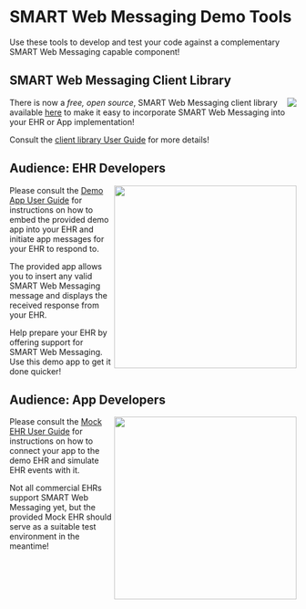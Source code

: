 # SMART Web Messaging Demo Tools

Use these tools to develop and test your code against a complementary SMART Web
Messaging capable component!

## SMART Web Messaging Client Library

<a href="https://www.npmjs.com/package/swm-client-lib">
  <img align="right" src="https://user-images.githubusercontent.com/4342684/121427558-78fc0300-c93a-11eb-9740-9609084ca531.png" />
</a>

There is now a *free, open source*, SMART Web Messaging client library available
[here](https://github.com/barabo/swm-dd-demo/tree/main/lib) to make it easy
to incorporate SMART Web Messaging into your EHR or App implementation!

Consult the [client library User Guide](./lib-users.md) for more details!

## Audience: EHR Developers

<a href="https://barabo.github.io/swm-dd-demo/app-users.html">
  <img width="320px" align="right" src="https://user-images.githubusercontent.com/4342684/121302968-182fe480-c8c0-11eb-927f-f4b96bd25508.png" />
</a>

Please consult the [Demo App User Guide](./app-users.md) for instructions on how to
embed the provided demo app into your EHR and initiate app messages for your EHR
to respond to.

The provided app allows you to insert any valid SMART Web Messaging message and
displays the received response from your EHR.

Help prepare your EHR by offering support for SMART Web Messaging.  Use this demo
app to get it done quicker!

## Audience: App Developers

<a href="https://barabo.github.io/swm-dd-demo/ehr-users.html">
  <img width="320px" align="right" src="https://user-images.githubusercontent.com/4342684/121296318-1103d900-c8b6-11eb-8e12-79cdc2fd0d31.png" />
</a>

Please consult the [Mock EHR User Guide](./ehr-users.md) for instructions on how to
connect your app to the demo EHR and simulate EHR events with it.

Not all commercial EHRs support SMART Web Messaging yet, but the provided Mock EHR should serve as a suitable
test environment in the meantime!

